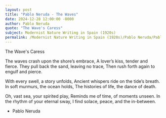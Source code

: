 ```yaml
---
layout: post
title: "Pablo Neruda - The Waves"
date: 2024-12-28 12:00:00 -0000
author: Pablo Neruda
quote: "The Wave's Caress"
subject: Modernist Nature Writing in Spain (1920s)
permalink: /Modernist Nature Writing in Spain (1920s)/Pablo Neruda/Pablo Neruda - The Waves
---
```


The Wave's Caress

The waves crash upon the shore’s embrace,
A lover’s kiss, tender and fierce.
They pull back the sand, leaving no trace,
Then rush forth again to engulf and pierce.

With every swell, a story unfolds,
Ancient whispers ride on the tide’s breath.
In soft murmurs, the ocean holds,
The histories of life, the dance of death.

Oh, vast sea, your spirited play,
Reminds me of time, of moments unseen.
In the rhythm of your eternal sway,
I find solace, peace, and the in-between.

- Pablo Neruda
